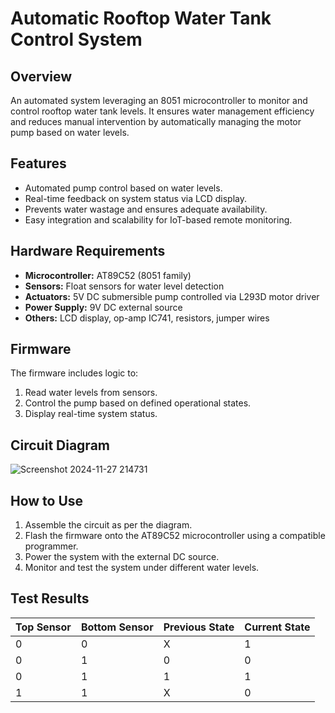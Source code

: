 # Automatic Rooftop Water Tank Control System

## Overview
An automated system leveraging an 8051 microcontroller to monitor and control rooftop water tank levels. It ensures water management efficiency and reduces manual intervention by automatically managing the motor pump based on water levels.

## Features
- Automated pump control based on water levels.
- Real-time feedback on system status via LCD display.
- Prevents water wastage and ensures adequate availability.
- Easy integration and scalability for IoT-based remote monitoring.

## Hardware Requirements
- **Microcontroller:** AT89C52 (8051 family)
- **Sensors:** Float sensors for water level detection
- **Actuators:** 5V DC submersible pump controlled via L293D motor driver
- **Power Supply:** 9V DC external source
- **Others:** LCD display, op-amp IC741, resistors, jumper wires

## Firmware
The firmware includes logic to:
1. Read water levels from sensors.
2. Control the pump based on defined operational states.
3. Display real-time system status.

## Circuit Diagram
![Screenshot 2024-11-27 214731](https://github.com/user-attachments/assets/5bf0ad3c-7e45-4eff-81dc-69a6a76c1f27)


## How to Use
1. Assemble the circuit as per the diagram.
2. Flash the firmware onto the AT89C52 microcontroller using a compatible programmer.
3. Power the system with the external DC source.
4. Monitor and test the system under different water levels.

## Test Results
| **Top Sensor** | **Bottom Sensor** | **Previous State** | **Current State** |
|----------------|-------------------|---------------------|-------------------|
| 0              | 0                 | X                   | 1                 |
| 0              | 1                 | 0                   | 0                 |
| 0              | 1                 | 1                   | 1                 |
| 1              | 1                 | X                   | 0                 |
